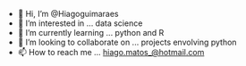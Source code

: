 - 👋 Hi, I’m @Hiagoguimaraes
- 👀 I’m interested in ... data science
- 🌱 I’m currently learning ... python and R
- 💞️ I’m looking to collaborate on ... projects envolving python
- 📫 How to reach me ... hiago.matos_@hotmail.com

<!---
Hiagoguimaraes/Hiagoguimaraes is a ✨ special ✨ repository because its `README.md` (this file) appears on your GitHub profile.
You can click the Preview link to take a look at your changes.
--->
